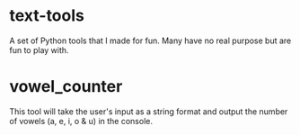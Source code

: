 # text-tools
A set of Python tools that I made for fun. Many have no real purpose but are fun to play with.

# vowel_counter
This tool will take the user's input as a string format and output the number of vowels (a, e, i, o & u) in the console.
